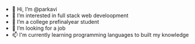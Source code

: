 - 👋 Hi, I’m @parkavi
- 👀 I’m interested in full stack web develoopment
- 🌱 I’m a college prefinalyear student
- 💞️ I’m looking for a job 
- 📫 I'm currently learning programming languages to built my knowledge


<!---
parkavi060/parkavi060 is a ✨ special ✨ repository because its `README.md` (this file) appears on your GitHub profile.
You can click the Preview link to take a look at your changes.
--->
